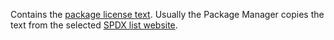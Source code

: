 ﻿Contains the [package license text](https://docs.unity3d.com/Manual/cus-legal.html). Usually the Package Manager copies the text from the selected [SPDX list website](https://spdx.org/licenses/).